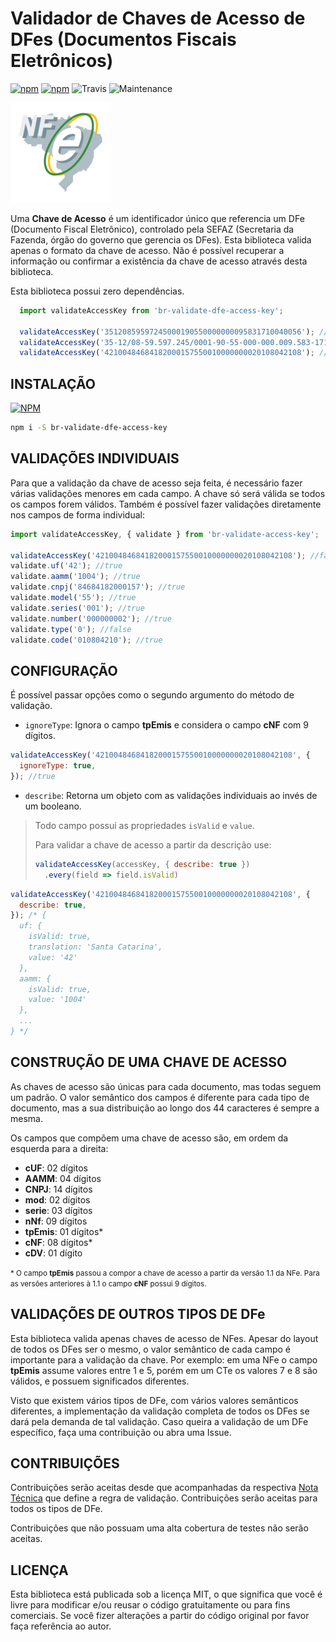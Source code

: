# Validador de Chaves de Acesso de DFes (Documentos Fiscais Eletrônicos)

[![npm](https://img.shields.io/npm/v/br-validate-dfe-access-key.svg)]()
[![npm](https://img.shields.io/npm/dt/br-validate-dfe-access-key.svg)]()
![Travis](https://img.shields.io/travis/com/vmarchesin/br-validate-dfe-access-key.svg)
![Maintenance](https://img.shields.io/maintenance/yes/2019.svg)

![Logo NFe](./assets/nfe-logo.png)

Uma **Chave de Acesso** é um identificador único que referencia um DFe (Documento Fiscal Eletrônico), controlado pela SEFAZ (Secretaria da Fazenda, órgão do governo que gerencia os DFes). Esta biblioteca valida apenas o formato da chave de acesso. Não é possível recuperar a informação ou confirmar a existência da chave de acesso através desta biblioteca.

Esta biblioteca possui zero dependências.

```js
  import validateAccessKey from 'br-validate-dfe-access-key';

  validateAccessKey('35120859597245000190550000000095831710040056'); //true
  validateAccessKey('35-12/08-59.597.245/0001-90-55-000-000.009.583-171.004.005-6'); //true
  validateAccessKey('42100484684182000157550010000000020108042108'); //false
```

## INSTALAÇÃO

[![NPM](https://nodei.co/npm/br-validate-dfe-access-key.png)](https://www.npmjs.com/package/br-validate-dfe-access-key)


```bash
npm i -S br-validate-dfe-access-key
```

## VALIDAÇÕES INDIVIDUAIS

Para que a validação da chave de acesso seja feita, é necessário fazer várias validações menores em cada campo. A chave só será válida se todos os campos forem válidos. Também é possível fazer validações diretamente nos campos de forma individual:

```js
import validateAccessKey, { validate } from 'br-validate-access-key';

validateAccessKey('42100484684182000157550010000000020108042108'); //false
validate.uf('42'); //true
validate.aamm('1004'); //true
validate.cnpj('84684182000157'); //true
validate.model('55'); //true
validate.series('001'); //true
validate.number('000000002'); //true
validate.type('0'); //false
validate.code('010804210'); //true
```

## CONFIGURAÇÃO

É possível passar opções como o segundo argumento do método de validação.

* `ignoreType`: Ignora o campo **tpEmis** e considera o campo **cNF** com 9 dígitos.

```js
validateAccessKey('42100484684182000157550010000000020108042108', {
  ignoreType: true,
}); //true

```

* `describe`: Retorna um objeto com as validações individuais ao invés de um booleano.
> Todo campo possui as propriedades `isValid` e `value`.
>
> Para validar a chave de acesso a partir da descrição use:
>
> ```js
> validateAccessKey(accessKey, { describe: true })
>   .every(field => field.isValid)
> ```


```js
validateAccessKey('42100484684182000157550010000000020108042108', {
  describe: true,
}); /* {
  uf: {
    isValid: true,
    translation: 'Santa Catarina',
    value: '42'
  },
  aamm: {
    isValid: true,
    value: '1004'
  },
  ...
} */

```

## CONSTRUÇÃO DE UMA CHAVE DE ACESSO

As chaves de acesso são únicas para cada documento, mas todas seguem um padrão. O valor semântico dos campos é diferente para cada tipo de documento, mas a sua distribuição ao longo dos 44 caracteres é sempre a mesma.

Os campos que compõem uma chave de acesso são, em ordem da esquerda para a direita:

* **cUF**: 02 dígitos
* **AAMM**: 04 dígitos
* **CNPJ**: 14 dígitos
* **mod**: 02 dígitos
* **serie**: 03 dígitos
* **nNf**: 09 dígitos
* **tpEmis**: 01 dígitos\*
* **cNF**: 08 dígitos\*
* **cDV**: 01 dígito

<small>\* O campo **tpEmis** passou a compor a chave de acesso a partir da versão 1.1 da NFe. Para as versões anteriores à 1.1 o campo **cNF** possui 9 dígitos.</small>

## VALIDAÇÕES DE OUTROS TIPOS DE DFe

Esta biblioteca valida apenas chaves de acesso de NFes. Apesar do layout de todos os DFes ser o mesmo, o valor semântico de cada campo é importante para a validação da chave. Por exemplo: em uma NFe o campo **tpEmis** assume valores entre 1 e 5, porém em um CTe os valores 7 e 8 são válidos, e possuem significados diferentes.

Visto que existem vários tipos de DFe, com vários valores semânticos diferentes, a implementação da validação completa de todos os DFes se dará pela demanda de tal validação. Caso queira a validação de um DFe específico, faça uma contribuição ou abra uma Issue.

## CONTRIBUIÇÕES

Contribuições serão aceitas desde que acompanhadas da respectiva [Nota Técnica](http://www.nfe.fazenda.gov.br/portal/listaConteudo.aspx?tipoConteudo=tW+YMyk/50s=) que define a regra de validação. Contribuições serão aceitas para todos os tipos de DFe.

Contribuições que não possuam uma alta cobertura de testes não serão aceitas.

## LICENÇA

Esta biblioteca está publicada sob a licença MIT, o que significa que você é livre para modificar e/ou reusar o código gratuitamente ou para fins comerciais. Se você fizer alterações a partir do código original por favor faça referência ao autor.

